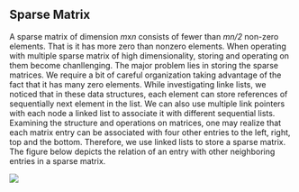 ## Sparse Matrix

A sparse matrix of dimension <i>m</i>x<i>n</i> consists of fewer than <i>mn/2</i> non-zero elements. That is
it has more zero than nonzero elements. When operating with multiple sparse matrix of high dimensionality, 
storing and operating on them become chanllenging. The major problem lies in storing the sparse matrices. We
require a bit of careful organization taking advantage of the fact that it has many zero elements. While 
investigating linke lists, we noticed that in these data structures, each element can store references of 
sequentially next element in the list. We can also use multiple link pointers with each node a linked list
to associate it with different sequential lists. Examining the structure and operations on matrices, one may
realize that each matrix entry can be associated with four other entries to the left, right, top and the 
bottom. Therefore, we use linked lists to store a sparse matrix. The figure below depicts the relation of 
an entry with other neighboring entries in a sparse matrix.
<p style="text-aling:center">
  <img src="../images/sparseNodeStructure.png">
  </p>

